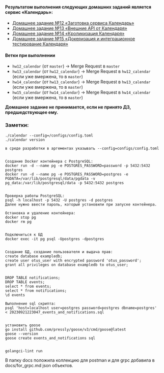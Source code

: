 #### Результатом выполнения следующих домашних заданий является сервис «Календарь»:
- [Домашнее задание №12 «Заготовка сервиса Календарь»](./docs/12_README.md)
- [Домашнее задание №13 «Внешние API от Календаря»](./docs/13_README.md)
- [Домашнее задание №14 «Кроликизация Календаря»](./docs/14_README.md)
- [Домашнее задание №15 «Докеризация и интеграционное тестирование Календаря»](./docs/15_README.md)

#### Ветки при выполнении
- `hw12_calendar` (от `master`) -> Merge Request в `master`
- `hw13_calendar` (от `hw12_calendar`) -> Merge Request в `hw12_calendar` (если уже вмержена, то в `master`)
- `hw14_calendar` (от `hw13_calendar`) -> Merge Request в `hw13_calendar` (если уже вмержена, то в `master`)
- `hw15_calendar` (от `hw14_calendar`) -> Merge Request в `hw14_calendar` (если уже вмержена, то в `master`)

**Домашнее задание не принимается, если не принято ДЗ, предшедствующее ему.**


### Заметки:
```text
./calendar --config=/configs/config.toml
./calendar version

в среде разработки в аргементах указывать --config=configs/config.toml


Создание Docker контейнера с PostgreSQL:
docker run -d --name pg -e POSTGRES_PASSWORD=password -p 5432:5432 postgres
docker run -d --name pg -e POSTGRES_PASSWORD=postgres -e PGDATA=/var/lib/postgresql/data/pgdata -v pg_data:/var/lib/postgresql/data -p 5432:5432 postgres


Проверка работы PostgreSQL:
psql -h localhost -p 5432 -U postgres -d postgres
Далее нужно ввести пароль, который установили при запуске контейнера.

Остановка и удаление контейнера:
docker stop pg
docker rm pg


Подключиться к БД
docker exec -it pg psql -Upostgres -dpostgres


Создание БД, создание пользователя и выдача прав:
create database exampledb; 
create user otus_user with encrypted password 'otus_password'; 
grant all privileges on database exampledb to otus_user;


DROP TABLE notifications;
DROP TABLE events;
select * from events;
select * from notifications;
\d events

Выполнение sql скрипта:
psql 'host=localhost user=postgres password=postgres dbname=postgres' < 20230921223047_events_and_notifications.sql


установить goose
go install github.com/pressly/goose/v3/cmd/goose@latest
goose --version
goose create events_and_notifications sql


golangci-lint run
```

В папку docs положила коллекцию для postman и для grpc добавила в docs/for_grpc.md json объектов.






